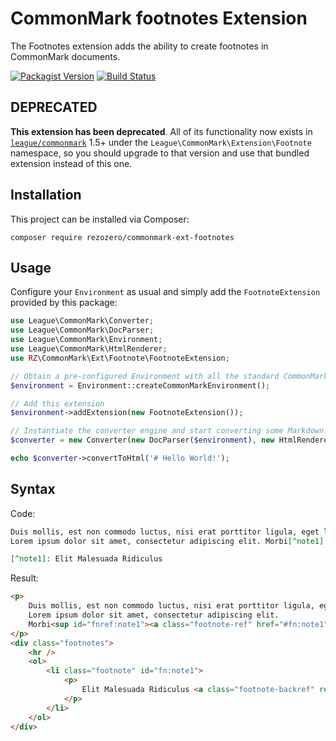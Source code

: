 CommonMark footnotes Extension
==============================

The Footnotes extension adds the ability to create footnotes in CommonMark documents.

[![Packagist Version](https://img.shields.io/packagist/v/rezozero/commonmark-ext-footnotes)](https://packagist.org/packages/rezozero/commonmark-ext-footnotes)
[![Build Status](https://travis-ci.org/rezozero/commonmark-ext-footnotes.svg?branch=master)](https://travis-ci.org/rezozero/commonmark-ext-footnotes)

## DEPRECATED

**This extension has been deprecated**.  All of its functionality now exists in [`league/commonmark`](https://github.com/thephpleague/commonmark) 1.5+ under the `League\CommonMark\Extension\Footnote` namespace, so you should upgrade to that version and use that bundled extension instead of this one.

Installation
------------

This project can be installed via Composer:

    composer require rezozero/commonmark-ext-footnotes

Usage
-----

Configure your `Environment` as usual and simply add the `FootnoteExtension` provided by this package:

```php
use League\CommonMark\Converter;
use League\CommonMark\DocParser;
use League\CommonMark\Environment;
use League\CommonMark\HtmlRenderer;
use RZ\CommonMark\Ext\Footnote\FootnoteExtension;

// Obtain a pre-configured Environment with all the standard CommonMark parsers/renderers ready-to-go
$environment = Environment::createCommonMarkEnvironment();

// Add this extension
$environment->addExtension(new FootnoteExtension());

// Instantiate the converter engine and start converting some Markdown!
$converter = new Converter(new DocParser($environment), new HtmlRenderer($environment));

echo $converter->convertToHtml('# Hello World!');
```

Syntax
------

Code:
```markdown
Duis mollis, est non commodo luctus, nisi erat porttitor ligula, eget lacinia odio sem nec elit. 
Lorem ipsum dolor sit amet, consectetur adipiscing elit. Morbi[^note1] leo risus, porta ac consectetur ac.

[^note1]: Elit Malesuada Ridiculus
```

Result:
```html
<p>
    Duis mollis, est non commodo luctus, nisi erat porttitor ligula, eget lacinia odio sem nec elit.
    Lorem ipsum dolor sit amet, consectetur adipiscing elit.
    Morbi<sup id="fnref:note1"><a class="footnote-ref" href="#fn:note1" role="doc-noteref">1</a></sup> leo risus, porta ac consectetur ac.
</p>
<div class="footnotes">
    <hr />
    <ol>
        <li class="footnote" id="fn:note1">
            <p>
                Elit Malesuada Ridiculus <a class="footnote-backref" rev="footnote" href="#fnref:note1">&#8617;</a>
            </p>
        </li>
    </ol>
</div>
```
